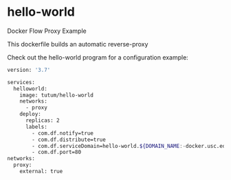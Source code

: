 # hello-world
Docker Flow Proxy Example

This dockerfile builds an automatic reverse-proxy

Check out the hello-world program for a configuration example:
````bash
version: '3.7'

services:
  helloworld:
    image: tutum/hello-world
    networks:
      - proxy
    deploy:
      replicas: 2
      labels:
        - com.df.notify=true
        - com.df.distribute=true
        - com.df.serviceDomain=hello-world.${DOMAIN_NAME:-docker.usc.edu}
        - com.df.port=80
networks:
  proxy:
    external: true

````
